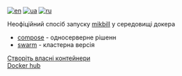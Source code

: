 [![en](https://img.shields.io/badge/lang-en-red.svg)](https://github.com/Nekkoy/docker_mikbill/blob/main/README.md)
[![ua](https://img.shields.io/badge/lang-ua-yellow.svg)](https://github.com/Nekkoy/docker_mikbill/blob/main/README.ua.md)
[![ru](https://img.shields.io/badge/lang-ru-blue.svg)](https://github.com/Nekkoy/docker_mikbill/blob/main/README.ru.md)

Неофіційний спосіб запуску [mikbill](https://mikbill.pro) у середовищі докера

+ [compose](compose/README.ua.md) - односерверне рішенн
+ [swarm](swarm/README.ua.md) - кластерна версія

[Створіть власні контейнери](https://github.com/Nekkoy/docker_mikbill_containers)<br>
[Docker hub](https://hub.docker.com/repositories/nekkoy)
